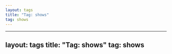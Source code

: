 ```yaml
---
layout: tags
title: "Tag: shows"
tag: shows
---
```

---
layout: tags
title: "Tag: shows"
tag: shows
---

